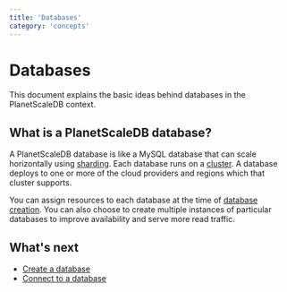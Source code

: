 ```yaml
---
title: 'Databases'
category: 'concepts'
---
```


# Databases

This document explains the basic ideas behind databases in the PlanetScaleDB context.

## What is a PlanetScaleDB database?

A PlanetScaleDB database is like a MySQL database that can scale horizontally using [sharding](sharding-schemes). Each database runs on a [cluster](clusters). A database deploys to one or more of the cloud providers and regions which that cluster supports.

You can assign resources to each database at the time of [database creation](creating-database). You can also choose to create multiple instances of particular databases to improve availability and serve more read traffic.

## What's next

+ [Create a database](creating-database)
+ [Connect to a database](connecting-to-db)
